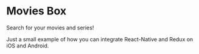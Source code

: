 # Movies Box

Search for your movies and series!

Just a small example of how you can integrate React-Native and Redux on iOS and Android.

